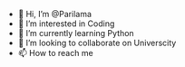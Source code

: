 - 👋 Hi, I’m @Parilama
- 👀 I’m interested in Coding
- 🌱 I’m currently learning Python
- 💞️ I’m looking to collaborate on Universcity
- 📫 How to reach me 

<!---
Parilama/Parilama is a ✨ special ✨ repository because its `README.md` (this file) appears on your GitHub profile.
You can click the Preview link to take a look at your changes.
--->
